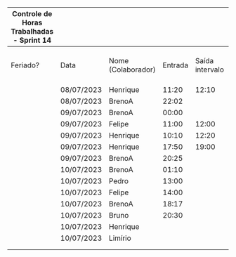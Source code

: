| Controle de Horas Trabalhadas - Sprint 14 |  |  |  |  |  |  |  |  |  |  |  |  |
| --- | --- | --- | --- | --- | --- | --- | --- | --- | --- | --- | --- | --- |
| Feriado? | Data | Nome (Colaborador) | Entrada | Saída intervalo | Retorno intervalo | Saída | Total horas |  | Nome (Colaborador) | Total horas do sprint |  |  |
|  | 08/07/2023 | Henrique | 11:20 | 12:10 | 17:50 | 18:45 | 1:45:00 |  | BrenoA | 16:24 |  |  |
|  | 08/07/2023 | BrenoA | 22:02 |  |  | 23:59 | 1:57:00 |  | Bruno | 00:30 |  |  |
|  | 09/07/2023 | BrenoA | 00:00 |  |  | 05:20 | 5:20:00 |  | Felipe | 08:46 |  |  |
|  | 09/07/2023 | Felipe | 11:00 | 12:00 | 14:00 | 17:30 | 4:30:00 |  | Henrique | 08:30 |  |  |
|  | 09/07/2023 | Henrique | 10:10 | 12:20 | 16:00 | 17:15 | 3:25:00 |  | Limírio | 00:00 |  |  |
|  | 09/07/2023 | Henrique | 17:50 | 19:00 | 20:25 | 22:35 | 3:20:00 |  | Pedro | 01:00 |  |  |
|  | 09/07/2023 | BrenoA | 20:25 |  |  | 23:59 | 3:34:00 |  | Raquel | 00:00 |  |  |
|  | 10/07/2023 | BrenoA | 01:10 |  |  | 03:00 | 1:50:00 |  |  |  |  |  |
|  | 10/07/2023 | Pedro | 13:00 |  |  | 14:00 | 1:00:00 |  |  |  |  |  |
|  | 10/07/2023 | Felipe | 14:00 |  |  | 18:16 | 4:16:00 |  |  |  |  |  |
|  | 10/07/2023 | BrenoA | 18:17 |  |  | 22:00 | 3:43:00 |  |  |  |  |  |
|  | 10/07/2023 | Bruno | 20:30 |  |  | 21:00 | 0:30:00 |  |  |  |  |  |
|  | 10/07/2023 | Henrique |  |  |  |  | - |  |  |  |  |  |
|  | 10/07/2023 | Limírio |  |  |  |  | - |  |  |  |  |  |
|  |  |  |  |  |  |  |  |  |  |  |  |  |
|  |  |  |  |  |  |  |  |  |  |  |  |  |
